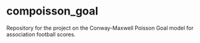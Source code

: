 # compoisson_goal
Repository for the project on the Conway-Maxwell Poisson Goal model for association football scores.
